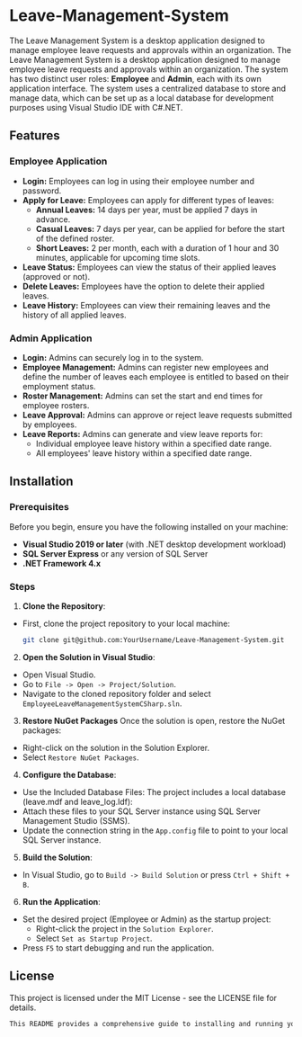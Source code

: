 # Leave-Management-System
The Leave Management System is a desktop application designed to manage employee leave requests and approvals within an organization. The Leave Management System is a desktop application designed to manage employee leave requests and approvals within an organization. The system has two distinct user roles: **Employee** and **Admin**, each with its own application interface. The system uses a centralized database to store and manage data, which can be set up as a local database for development purposes using Visual Studio IDE with C#.NET.

## Features

### Employee Application
- **Login:** Employees can log in using their employee number and password.
- **Apply for Leave:** Employees can apply for different types of leaves:
  - **Annual Leaves:** 14 days per year, must be applied 7 days in advance.
  - **Casual Leaves:** 7 days per year, can be applied for before the start of the defined roster.
  - **Short Leaves:** 2 per month, each with a duration of 1 hour and 30 minutes, applicable for upcoming time slots.
- **Leave Status:** Employees can view the status of their applied leaves (approved or not).
- **Delete Leaves:** Employees have the option to delete their applied leaves.
- **Leave History:** Employees can view their remaining leaves and the history of all applied leaves.

### Admin Application
- **Login:** Admins can securely log in to the system.
- **Employee Management:** Admins can register new employees and define the number of leaves each employee is entitled to based on their employment status.
- **Roster Management:** Admins can set the start and end times for employee rosters.
- **Leave Approval:** Admins can approve or reject leave requests submitted by employees.
- **Leave Reports:** Admins can generate and view leave reports for:
  - Individual employee leave history within a specified date range.
  - All employees' leave history within a specified date range.

## Installation 

### Prerequisites

Before you begin, ensure you have the following installed on your machine:

- **Visual Studio 2019 or later** (with .NET desktop development workload)
- **SQL Server Express** or any version of SQL Server
- **.NET Framework 4.x**

### Steps

1. **Clone the Repository**:
  - First, clone the project repository to your local machine:

    ```bash
    git clone git@github.com:YourUsername/Leave-Management-System.git

2. **Open the Solution in Visual Studio**:
  - Open Visual Studio.
  - Go to `File -> Open -> Project/Solution`.
  - Navigate to the cloned repository folder and select       `EmployeeLeaveManagementSystemCSharp.sln`.

3. **Restore NuGet Packages**
Once the solution is open, restore the NuGet packages:

  - Right-click on the solution in the Solution Explorer.
  - Select `Restore NuGet Packages`.

4. **Configure the Database**:

  - Use the Included Database Files: The project includes a local database (leave.mdf and leave_log.ldf):
  - Attach these files to your SQL Server instance using SQL Server Management Studio (SSMS).
  - Update the connection string in the `App.config` file to point to your local SQL Server instance.

5. **Build the Solution**:

  - In Visual Studio, go to `Build -> Build Solution` or press `Ctrl + Shift + B`.

6. **Run the Application**:

  - Set the desired project (Employee or Admin) as the startup project:
    - Right-click the project in the `Solution Explorer`.
    - Select `Set as Startup Project`.
  - Press `F5` to start debugging and run the application.

## License

This project is licensed under the MIT License - see the LICENSE file for details.
```bash
This README provides a comprehensive guide to installing and running your Leave Management System. You can adapt it to your specific project needs.
